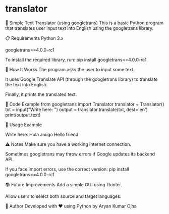 # translator
📝 Simple Text Translator (using googletrans)
This is a basic Python program that translates user input text into English using the googletrans library.

📋 Requirements
Python 3.x

googletrans==4.0.0-rc1

To install the required library, run:
pip install googletrans==4.0.0-rc1

🚀 How It Works
The program asks the user to input some text.

It uses Google Translate API (through the googletrans library) to translate the text into English.

Finally, it prints the translated text.

🧩 Code Example
from googletrans import Translator
translator = Translator()
txt = input("Write here: ")
output = translator.translate(txt, dest='en')
print(output.text)

🌟 Usage Example

Write here: Hola amigo
Hello friend

⚠️ Notes
Make sure you have a working internet connection.

Sometimes googletrans may throw errors if Google updates its backend API.

If you face import errors, use the correct version:
pip install googletrans==4.0.0-rc1

📚 Future Improvements
Add a simple GUI using Tkinter.

Allow users to select both source and target languages.

📌 Author
Developed with ❤️ using Python by Aryan Kumar Ojha

